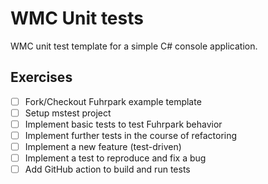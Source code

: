 # WMC Unit tests

WMC unit test template for a simple C# console application.

## Exercises

- [ ] Fork/Checkout Fuhrpark example template
- [ ] Setup mstest project
- [ ] Implement basic tests to test Fuhrpark behavior
- [ ] Implement further tests in the course of refactoring
- [ ] Implement a new feature (test-driven)
- [ ] Implement a test to reproduce and fix a bug
- [ ] Add GitHub action to build and run tests
